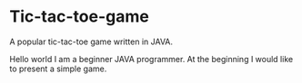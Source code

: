 # Tic-tac-toe-game
A popular tic-tac-toe game written in JAVA.

Hello world I am a beginner JAVA programmer. At the beginning I would like to present a simple game.
